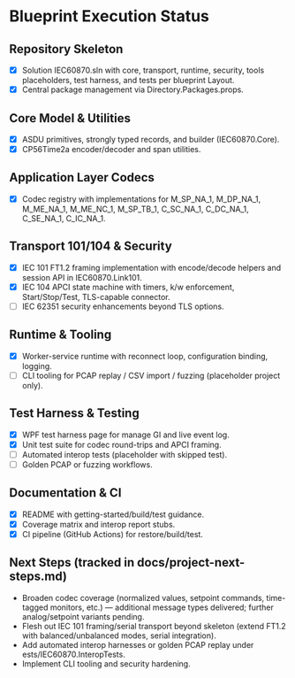 # Blueprint Execution Status

## Repository Skeleton
- [x] Solution IEC60870.sln with core, transport, runtime, security, tools placeholders, test harness, and tests per blueprint Layout.
- [x] Central package management via Directory.Packages.props.

## Core Model & Utilities
- [x] ASDU primitives, strongly typed records, and builder (IEC60870.Core).
- [x] CP56Time2a encoder/decoder and span utilities.

## Application Layer Codecs
- [x] Codec registry with implementations for M_SP_NA_1, M_DP_NA_1, M_ME_NA_1, M_ME_NC_1, M_SP_TB_1, C_SC_NA_1, C_DC_NA_1, C_SE_NA_1, C_IC_NA_1.

## Transport 101/104 & Security
- [x] IEC 101 FT1.2 framing implementation with encode/decode helpers and session API in IEC60870.Link101.
- [x] IEC 104 APCI state machine with timers, k/w enforcement, Start/Stop/Test, TLS-capable connector.
- [ ] IEC 62351 security enhancements beyond TLS options.

## Runtime & Tooling
- [x] Worker-service runtime with reconnect loop, configuration binding, logging.
- [ ] CLI tooling for PCAP replay / CSV import / fuzzing (placeholder project only).

## Test Harness & Testing
- [x] WPF test harness page for manage GI and live event log.
- [x] Unit test suite for codec round-trips and APCI framing.
- [ ] Automated interop tests (placeholder with skipped test).
- [ ] Golden PCAP or fuzzing workflows.

## Documentation & CI
- [x] README with getting-started/build/test guidance.
- [x] Coverage matrix and interop report stubs.
- [x] CI pipeline (GitHub Actions) for restore/build/test.

## Next Steps (tracked in docs/project-next-steps.md)
- Broaden codec coverage (normalized values, setpoint commands, time-tagged monitors, etc.) — additional message types delivered; further analog/setpoint variants pending.
- Flesh out IEC 101 framing/serial transport beyond skeleton (extend FT1.2 with balanced/unbalanced modes, serial integration).
- Add automated interop harnesses or golden PCAP replay under 	ests/IEC60870.InteropTests.
- Implement CLI tooling and security hardening.



